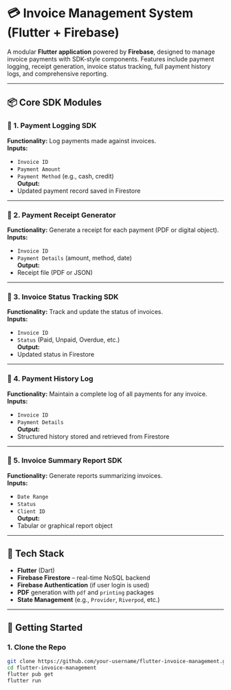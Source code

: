 # 💳 Invoice Management System (Flutter + Firebase)

A modular **Flutter application** powered by **Firebase**, designed to manage invoice payments with SDK-style components. Features include payment logging, receipt generation, invoice status tracking, full payment history logs, and comprehensive reporting.

---

## 📦 Core SDK Modules

### 🔹 1. Payment Logging SDK
**Functionality:** Log payments made against invoices.  
**Inputs:**  
- `Invoice ID`  
- `Payment Amount`  
- `Payment Method` (e.g., cash, credit)  
**Output:**  
- Updated payment record saved in Firestore

---

### 🔹 2. Payment Receipt Generator
**Functionality:** Generate a receipt for each payment (PDF or digital object).  
**Inputs:**  
- `Invoice ID`  
- `Payment Details` (amount, method, date)  
**Output:**  
- Receipt file (PDF or JSON)

---

### 🔹 3. Invoice Status Tracking SDK
**Functionality:** Track and update the status of invoices.  
**Inputs:**  
- `Invoice ID`  
- `Status` (Paid, Unpaid, Overdue, etc.)  
**Output:**  
- Updated status in Firestore

---

### 🔹 4. Payment History Log
**Functionality:** Maintain a complete log of all payments for any invoice.  
**Inputs:**  
- `Invoice ID`  
- `Payment Details`  
**Output:**  
- Structured history stored and retrieved from Firestore

---

### 🔹 5. Invoice Summary Report SDK
**Functionality:** Generate reports summarizing invoices.  
**Inputs:**  
- `Date Range`  
- `Status`  
- `Client ID`  
**Output:**  
- Tabular or graphical report object

---

## 🔧 Tech Stack

- **Flutter** (Dart)
- **Firebase Firestore** – real-time NoSQL backend
- **Firebase Authentication** (if user login is used)
- **PDF** generation with `pdf` and `printing` packages
- **State Management** (e.g., `Provider`, `Riverpod`, etc.)

---

## 🚀 Getting Started

### 1. Clone the Repo

```bash
git clone https://github.com/your-username/flutter-invoice-management.git
cd flutter-invoice-management
flutter pub get
flutter run

